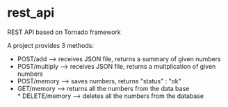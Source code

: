 # rest_api
REST API based on Tornado framework

A project provides 3 methods:

* POST/add --> receives JSON file, returns a summary of given numbers
* POST/multiply --> receives JSON file, returns a multplication of given numbers
* POST/memory --> saves numbers, returns "status" : "ok"
* GET/memory --> returns all the numbers from the data base
* DELETE/memory --> deletes all the numbers from the database
